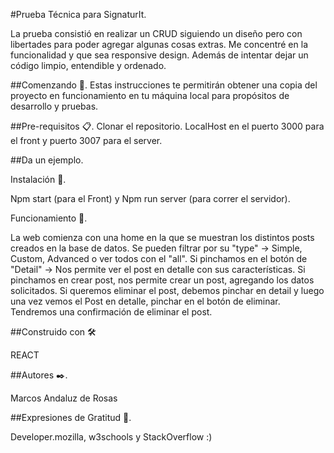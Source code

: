 
#Prueba Técnica para SignaturIt.

La prueba consistió en realizar un CRUD siguiendo un diseño pero con libertades para poder agregar algunas cosas extras.
Me concentré en la funcionalidad y que sea responsive design. Además de intentar dejar un código limpio, entendible y ordenado.

##Comenzando 🚀.
Estas instrucciones te permitirán obtener una copia del proyecto en funcionamiento en tu máquina local para propósitos de desarrollo y pruebas.


##Pre-requisitos 📋.
Clonar el repositorio. LocalHost en el puerto 3000 para el front y puerto 3007 para el server.

##Da un ejemplo.

Instalación 🔧.

Npm start (para el Front) y Npm run server (para correr el servidor).

Funcionamiento 🚀.

La web comienza con una home en la que se muestran los distintos posts creados en la base de datos.
Se pueden filtrar por su "type" -> Simple, Custom, Advanced o ver todos con el "all".
Si pinchamos en el botón de "Detail" -> Nos permite ver el post en detalle con sus características.
Si pinchamos en crear post, nos permite crear un post, agregando los datos solicitados.
Si queremos eliminar el post, debemos pinchar en detail y luego una vez vemos el Post en detalle, pinchar en el botón de eliminar. Tendremos una confirmación de eliminar el post.


##Construido con 🛠️

  REACT

##Autores ✒️.

Marcos Andaluz de Rosas


##Expresiones de Gratitud 🎁.

Developer.mozilla, w3schools y StackOverflow :)
